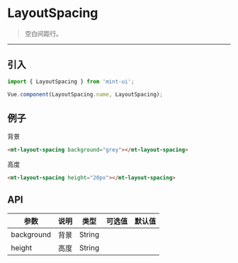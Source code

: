 # LayoutSpacing

> 空白间距行。

------------

## 引入

```javascript
import { LayoutSpacing } from 'mint-ui';

Vue.component(LayoutSpacing.name, LayoutSpacing);
```

## 例子
背景

```html
<mt-layout-spacing background="grey"></mt-layout-spacing>
```

高度

```html
<mt-layout-spacing height="20px"></mt-layout-spacing>
```


## API

| 参数 | 说明 | 类型 | 可选值 | 默认值 |
|------|-------|---------|-------|--------|
| background | 背景 | String |  |  |
| height | 高度 | String |  | |


